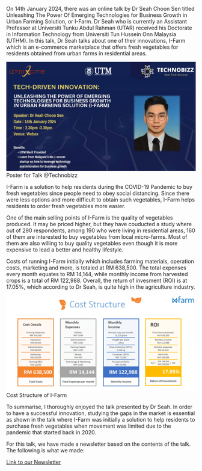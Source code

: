 On 14th January 2024, there was an online talk by Dr Seah Choon Sen titled Unleashing The Power Of Emerging Technologies for Business Growth in Urban Farming Solution, or I-Farm. Dr Seah who is currently an Assistant Professor at Universiti Tunku Abdul Rahman (UTAR) received his Doctorate in Information Technology from Universiti Tun Hussein Onn Malaysia (UTHM). In this talk, Dr Seah talks about one of their innovations, I-Farm which is an e-commerce marketplace that offers fresh vegetables for residents obtained from urban farms in residential areas.

![image](<Assignment4Talk.png>)
Poster for Talk @Technobizz

I-Farm is a solution to help residents during the COVID-19 Pandemic to buy fresh vegetables since people need to obey social distancing. Since there were less options and more difficult to obtain such vegetables, I-Farm helps residents to order fresh vegetables more easier.

One of the main selling points of I-Farm is the quality of vegetables produced. It may be priced higher, but they have couducted a study where out of 290 respondents, among 190 who were living in residential areas, 160 of them are interested to buy vegetables from local micro-farms. Most of them are also willing to buy quality vegetables even though it is more expensive to lead a better and healthy lifestyle.

Costs of running I-Farm initially which includes farming materials, operation costs, marketing and more, is totaled at RM 638,500. The total expenses every month equates to RM 14,144, while monthly income from harvested crops is a total of RM 122,988. Overall, the return of invesment (ROI) is at 17.05%, which according to Dr Seah, is quite high in the agriculture industry. 

![image](<I-FarmCost.png>)
Cost Structure of I-Farm

To summarise, I thoroughly enjoyed the talk presented by Dr Seah. In order to have a successful innovation, studying the gaps in the market is essential as shown in the talk where I-Farm was initially a solution to help residents to purchase fresh vegetables when movement was limited due to the pandemic that started back in 2020.

For this talk, we have made a newsletter based on the contents of the talk. The following is what we made:

<a href="https://www.canva.com/design/DAF6hY69LwU/Oaz8aAtowsGmRG5HLtjy5g/view?utm_content=DAF6hY69LwU&utm_campaign=designshare&utm_medium=link&utm_source=editor">Link to our Newsletter</a>
